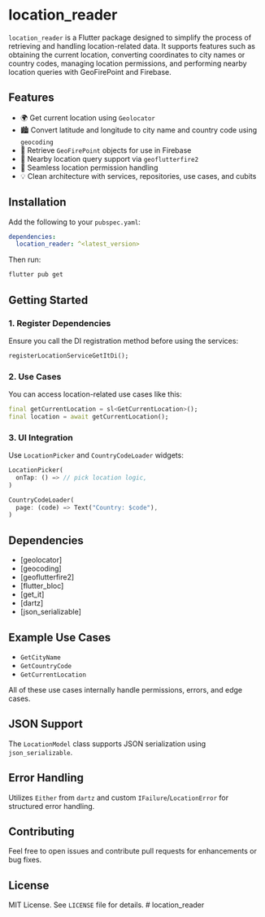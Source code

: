 # location_reader

`location_reader` is a Flutter package designed to simplify the process of retrieving and handling location-related data. It supports features such as obtaining the current location, converting coordinates to city names or country codes, managing location permissions, and performing nearby location queries with GeoFirePoint and Firebase.

## Features

- 🌍 Get current location using `Geolocator`
- 🏙️ Convert latitude and longitude to city name and country code using `geocoding`
- 📍 Retrieve `GeoFirePoint` objects for use in Firebase
- 📡 Nearby location query support via `geoflutterfire2`
- 🔐 Seamless location permission handling
- 💡 Clean architecture with services, repositories, use cases, and cubits

## Installation

Add the following to your `pubspec.yaml`:

```yaml
dependencies:
  location_reader: ^<latest_version>
```

Then run:

```bash
flutter pub get
```

## Getting Started

### 1. Register Dependencies

Ensure you call the DI registration method before using the services:

```dart
registerLocationServiceGetItDi();
```

### 2. Use Cases

You can access location-related use cases like this:

```dart
final getCurrentLocation = sl<GetCurrentLocation>();
final location = await getCurrentLocation();
```

### 3. UI Integration

Use `LocationPicker` and `CountryCodeLoader` widgets:

```dart
LocationPicker(
  onTap: () => // pick location logic,
)
```

```dart
CountryCodeLoader(
  page: (code) => Text("Country: $code"),
)
```

## Dependencies

- [geolocator]
- [geocoding]
- [geoflutterfire2]
- [flutter_bloc]
- [get_it]
- [dartz]
- [json_serializable]

## Example Use Cases

- `GetCityName`
- `GetCountryCode`
- `GetCurrentLocation`

All of these use cases internally handle permissions, errors, and edge cases.

## JSON Support

The `LocationModel` class supports JSON serialization using `json_serializable`.

## Error Handling

Utilizes `Either` from `dartz` and custom `IFailure`/`LocationError` for structured error handling.

## Contributing

Feel free to open issues and contribute pull requests for enhancements or bug fixes.

## License

MIT License. See `LICENSE` file for details.
#   l o c a t i o n _ r e a d e r  
 